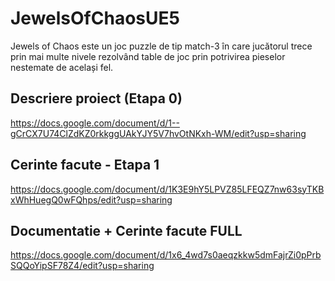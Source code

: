 # JewelsOfChaosUE5

Jewels of Chaos este un joc puzzle de tip match-3 în care jucătorul trece prin mai multe nivele rezolvând table de joc prin potrivirea pieselor nestemate de același fel. 

## Descriere proiect (Etapa 0)
https://docs.google.com/document/d/1--gCrCX7U74ClZdKZ0rkkggUAkYJY5V7hvOtNKxh-WM/edit?usp=sharing

## Cerinte facute - Etapa 1
https://docs.google.com/document/d/1K3E9hY5LPVZ85LFEQZ7nw63syTKBxWhHuegQ0wFQhps/edit?usp=sharing

## Documentatie + Cerinte facute FULL
https://docs.google.com/document/d/1x6_4wd7s0aeqzkkw5dmFajrZi0pPrbSQQoYipSF78Z4/edit?usp=sharing
